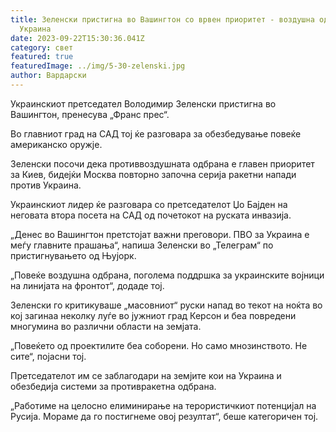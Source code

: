 ```yaml
---
title: Зеленски пристигна во Вашингтон со врвен приоритет - воздушна одбрана за
  Украина
date: 2023-09-22T15:30:36.041Z
category: свет
featured: true
featuredImage: ../img/5-30-zelenski.jpg
author: Вардарски
---
```

Украинскиот претседател Володимир Зеленски пристигна во Вашингтон, пренесува „Франс прес“.

Во главниот град на САД тој ќе разговара за обезбедување повеќе американско оружје.

Зеленски посочи дека противвоздушната одбрана е главен приоритет за Киев, бидејќи Москва повторно започна серија ракетни напади против Украина.

Украинскиот лидер ќе разговара со претседателот Џо Бајден на неговата втора посета на САД од почетокот на руската инвазија.

„Денес во Вашингтон претстојат важни преговори. ПВО за Украина е меѓу главните прашања“, напиша Зеленски во „Телеграм“ по пристигнувањето од Њујорк.

„Повеќе воздушна одбрана, поголема поддршка за украинските војници на линијата на фронтот“, додаде тој.

Зеленски го критикуваше „масовниот“ руски напад во текот на ноќта во кој загинаа неколку луѓе во јужниот град Керсон и беа повредени многумина во различни области на земјата.

„Повеќето од проектилите беа соборени. Но само мнозинството. Не сите“, појасни тој.

Претседателот им се заблагодари на земјите кои на Украина и обезбедија системи за противракетна одбрана.

„Работиме на целосно елиминирање на терористичкиот потенцијал на Русија. Мораме да го постигнеме овој резултат“, беше категоричен тој.